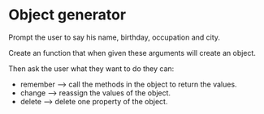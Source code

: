 # Object generator

Prompt the user to say his name, birthday, occupation and city.

Create an function that when given these arguments will create an object.

Then ask the user what they want to do
they can:
- remember --> call the methods in the object to return the values.
- change --> reassign the values of the object.
- delete --> delete one property of the object.
